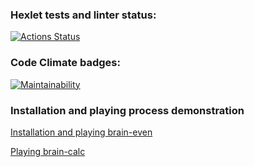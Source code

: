### Hexlet tests and linter status:
[![Actions Status](https://github.com/dmsavvin/python-project-49/workflows/hexlet-check/badge.svg)](https://github.com/dmsavvin/python-project-49/actions)

### Code Climate badges:
[![Maintainability](https://api.codeclimate.com/v1/badges/7289eeff44509135f2ff/maintainability)](https://codeclimate.com/github/dmsavvin/python-project-49/maintainability)

### Installation and playing process demonstration
[Installation and playing brain-even](https://asciinema.org/a/weOnyiOErqFuYUVo404JisXEo)

[Playing brain-calc](https://asciinema.org/a/wMxcZBo6J1pBZt1fnZY6X1EEs)